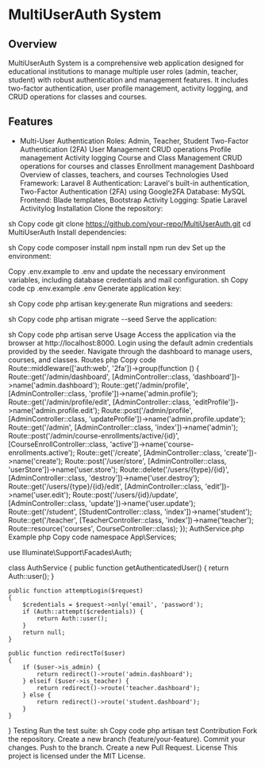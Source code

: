 
# MultiUserAuth System
## Overview
MultiUserAuth System is a comprehensive web application designed for educational institutions to manage multiple user roles (admin, teacher, student) with robust authentication and management features. It includes two-factor authentication, user profile management, activity logging, and CRUD operations for classes and courses.

## Features
- Multi-User Authentication
Roles: Admin, Teacher, Student
Two-Factor Authentication (2FA)
User Management
CRUD operations
Profile management
Activity logging
Course and Class Management
CRUD operations for courses and classes
Enrollment management
Dashboard
Overview of classes, teachers, and courses
Technologies Used
Framework: Laravel 8
Authentication: Laravel's built-in authentication, Two-Factor Authentication (2FA) using Google2FA
Database: MySQL
Frontend: Blade templates, Bootstrap
Activity Logging: Spatie Laravel Activitylog
Installation
Clone the repository:

sh
Copy code
git clone https://github.com/your-repo/MultiUserAuth.git
cd MultiUserAuth
Install dependencies:

sh
Copy code
composer install
npm install
npm run dev
Set up the environment:

Copy .env.example to .env and update the necessary environment variables, including database credentials and mail configuration.
sh
Copy code
cp .env.example .env
Generate application key:

sh
Copy code
php artisan key:generate
Run migrations and seeders:

sh
Copy code
php artisan migrate --seed
Serve the application:

sh
Copy code
php artisan serve
Usage
Access the application via the browser at http://localhost:8000.
Login using the default admin credentials provided by the seeder.
Navigate through the dashboard to manage users, courses, and classes.
Routes
php
Copy code
Route::middleware(['auth:web', '2fa'])->group(function () {
    Route::get('/admin/dashboard', [AdminController::class, 'dashboard'])->name('admin.dashboard');
    Route::get('/admin/profile', [AdminController::class, 'profile'])->name('admin.profile');
    Route::get('/admin/profile/edit', [AdminController::class, 'editProfile'])->name('admin.profile.edit');
    Route::post('/admin/profile', [AdminController::class, 'updateProfile'])->name('admin.profile.update');
    Route::get('/admin', [AdminController::class, 'index'])->name('admin');
    Route::post('/admin/course-enrollments/active/{id}', [CourseEnrollController::class, 'active'])->name('course-enrollments.active');
    Route::get('/create', [AdminController::class, 'create'])->name('create');
    Route::post('/user/store', [AdminController::class, 'userStore'])->name('user.store');
    Route::delete('/users/{type}/{id}', [AdminController::class, 'destroy'])->name('user.destroy');
    Route::get('/users/{type}/{id}/edit', [AdminController::class, 'edit'])->name('user.edit');
    Route::post('/users/{id}/update', [AdminController::class, 'update'])->name('user.update');
    Route::get('/student', [StudentController::class, 'index'])->name('student');
    Route::get('/teacher', [TeacherController::class, 'index'])->name('teacher');
    Route::resource('courses', CourseController::class);
});
AuthService.php Example
php
Copy code
namespace App\Services;

use Illuminate\Support\Facades\Auth;

class AuthService
{
    public function getAuthenticatedUser()
    {
        return Auth::user();
    }

    public function attemptLogin($request)
    {
        $credentials = $request->only('email', 'password');
        if (Auth::attempt($credentials)) {
            return Auth::user();
        }
        return null;
    }

    public function redirectTo($user)
    {
        if ($user->is_admin) {
            return redirect()->route('admin.dashboard');
        } elseif ($user->is_teacher) {
            return redirect()->route('teacher.dashboard');
        } else {
            return redirect()->route('student.dashboard');
        }
    }
}
Testing
Run the test suite:
sh
Copy code
php artisan test
Contribution
Fork the repository.
Create a new branch (feature/your-feature).
Commit your changes.
Push to the branch.
Create a new Pull Request.
License
This project is licensed under the MIT License.
